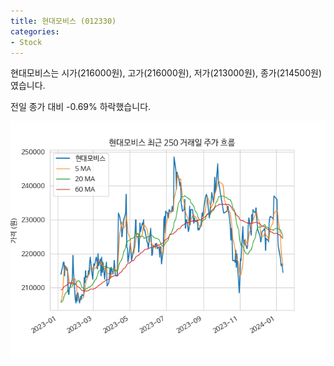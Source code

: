 ```yaml
---
title: 현대모비스 (012330)
categories:
- Stock
---
```


현대모비스는 시가(216000원), 고가(216000원), 저가(213000원), 종가(214500원)였습니다.

전일 종가 대비 -0.69% 하락했습니다.

<!-- more -->

![012330](/assets/images/stock/012330.png)
